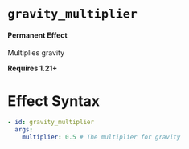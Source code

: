 # `gravity_multiplier`
#### Permanent Effect

Multiplies gravity

**Requires 1.21+**

# Effect Syntax
```yaml
- id: gravity_multiplier
  args:
    multiplier: 0.5 # The multiplier for gravity
```